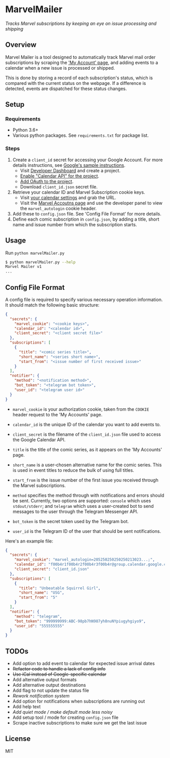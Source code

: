 # MarvelMailer

*Tracks Marvel subscriptions by keeping an eye on issue processing and shipping*

## Overview

Marvel Mailer is a tool designed to automatically track Marvel mail order 
subscriptions by scraping the 
['My Account' page](https://subscriptions.marvel.com/accounts/myaccount.asp),
and adding events to a calendar when a new issue is processed or shipped.

This is done by storing a record of each subscription's status, which is
compared with the current status on the webpage. If a difference is detected,
events are dispatched for these status changes.

## Setup

### Requirements

- Python 3.6+
- Various python packages. See `requirements.txt` for package list.

### Steps

1. Create a `client_id` secret for accessing your Google Account. 
   For more details instructions, see 
   [Google's sample instructions](https://developers.google.com/api-client-library/python/samples/samples).
    - Visit [Developer Dashboard](https://console.developers.google.com/apis/credentials)
      and create a project.
    - [Enable "Calendar API" for the project](https://support.google.com/cloud/answer/6158841). 
    - [Add OAuth to the project](https://support.google.com/cloud/answer/6158841).
    - Download `client_id.json` secret file.
2. Retrieve your calendar ID and Marvel Subscription cookie keys.
    - Visit [your calendar settings](https://calendar.google.com/calendar/r) 
      and grab the URL.
    - Visit the [Marvel Accoutns page](https://subscriptions.marvel.com/accounts/myaccount.asp)
      and use the developer panel to view the `marvel_autologin` cookie header.
3. Add these to `config.json` file. See 'Config File Format' for more details.
4. Define each comic subscription in `config.json`, by adding a title, short 
   name and issue number from which the subscription starts.

## Usage

Run `python marvelMailer.py`

```bash
$ python marvelMailer.py --help
Marvel Mailer v1
...
```

## Config File Format

A config file is required to specify various necessary operation information. 
It should match the following basic structure:

```json
{
  "secrets": {
    "marvel_cookie": "<cookie keys>",
    "calendar_id": "<calendar id>",
    "client_secret": "<client secret file>"
  },
  "subscriptions": [
    {
      "title": "<comic series title>",
      "short_name": "<series short name>",
      "start_from": "<issue number of first received issue>"
    }
  ],
  "notifier": {
    "method": "<notification method>",
    "bot_token": "<telegram bot token>",
    "user_id": "<telegram user id>"
  }
}
```

- `marvel_cookie` is your authorization cookie, taken from the `COOKIE` header 
   request to the 'My Accounts' page.
- `calendar_id` is the unique ID of the calendar you want to add events to.
- `client_secret` is the filename of the `client_id.json` file used to 
   access the Google Calendar API. 
   
- `title` is the title of the comic series, as it appears on the 'My Accounts' 
   page. 
- `short_name` is a user-chosen alternative name for the comic series. This is 
   used in event titles to reduce the bulk of using full titles.
- `start_from` is the issue number of the first issue you received through the 
   Marvel subscriptions.
   
- `method` specifies the method through with notifications and errors should be
   sent. Currently, two options are supported: `console` which uses 
   `stdout/stderr`; and `telegram` which uses a user-created bot to send 
   messages to the user through the Telegram Messenger API.
 - `bot_token` is the secret token used by the Telegram bot.
 - `user_id` is the Telegram ID of the user that should be sent notifications.    

Here's an example file:

```json
{
  "secrets": {
    "marvel_cookie": "marvel_autologin=205250250250250213023...;",
    "calendar_id": "f00b4r1f00b4r2f00b4r3f00b4r@group.calendar.google.com",
    "client_secret": "client_id.json"
  },
  "subscriptions": [
    {
      "title": "Unbeatable Squirrel Girl",
      "short_name": "USG",
      "start_from": "5"
    }
  ],
  "notifier": {
    "method": "telegram",
    "bot_token": "999999999:ABC-98pb7hN987yh8nuNYpiugyhgiyo9",
    "user_id": "555555555"
  }
}
```

## TODOs

- Add option to add event to calendar for expected issue arrival dates
- ~~Refactor code to handle a lack of config info~~
- ~~Use iCal instead of Google-specific calendar~~
- Add alternative output formats
- Add alternative output destinations
- Add flag to not update the status file
- _Rework notification system_
- Add option for notifications when subscriptions are running out
- Add help text
- _Add quiet mode / make default mode less noisy_
- Add setup tool / mode for creating `config.json` file
- Scrape inactive subscriptions to make sure we get the last issue 

## License

MIT